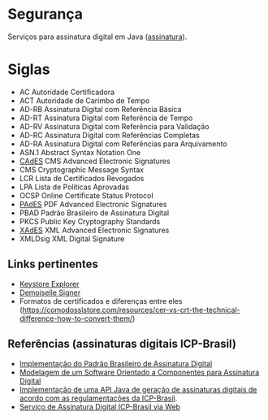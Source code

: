 # Segurança

Serviços para assinatura digital em Java ([assinatura](assinatura)).

# Siglas

- AC Autoridade Certificadora
- ACT Autoridade de Carimbo de Tempo
- AD-RB Assinatura Digital com Referência Básica
- AD-RT Assinatura Digital com Referência de Tempo
- AD-RV Assinatura Digital com Referência para Validação
- AD-RC Assinatura Digital com Referências Completas
- AD-RA Assinatura Digital com Referências para Arquivamento
- ASN.1 Abstract Syntax Notation One
- [CAdES](https://datatracker.ietf.org/doc/html/rfc5652.html) CMS Advanced Electronic Signatures
- CMS Cryptographic Message Syntax
- LCR Lista de Certificados Revogados
- LPA Lista de Políticas Aprovadas
- OCSP Online Certificate Status Protocol
- [PAdES](https://en.wikipedia.org/wiki/PAdES) PDF Advanced Electronic Signatures
- PBAD Padrão Brasileiro de Assinatura Digital
- PKCS Public Key Cryptography Standards
- [XAdES](https://www.w3.org/TR/XAdES/) XML Advanced Electronic Signatures
- XMLDsig XML Digital Signature

## Links pertinentes

- [Keystore Explorer](https://github.com/kaikramer/keystore-explorer)
- [Demoiselle Signer](https://www.frameworkdemoiselle.gov.br/v3/signer/docs/index.html)
- Formatos de certificados e diferenças entre eles (https://comodosslstore.com/resources/cer-vs-crt-the-technical-difference-how-to-convert-them/)

## Referências (assinaturas digitais ICP-Brasil)

- [Implementação do Padrão Brasileiro de Assinatura Digital](https://repositorio.ufsc.br/handle/123456789/184587)
- [Modelagem de um Software Orientado a Componentes para Assinatura Digital](https://repositorio.ufsc.br/handle/123456789/184160)
- [Implementação de uma API Java de geração de assinaturas digitais de acordo com as regulamentações da ICP-Brasil](https://aberto.univem.edu.br/bitstream/handle/11077/863/Monografia.pdf;sequence=1).
- [Serviço de Assinatura Digital ICP-Brasil via Web](https://aberto.univem.edu.br/bitstream/handle/11077/967/Monografia_Leandro.pdf?isAllowed=y&sequence=1)
